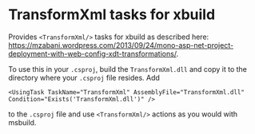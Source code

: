 TransformXml tasks for xbuild
==============================

Provides `<TransformXml/>` tasks for xbuild as described here: https://mzabani.wordpress.com/2013/09/24/mono-asp-net-project-deployment-with-web-config-xdt-transformations/.

To use this in your `.csproj`, build the `TransformXml.dll` and copy it to the directory where your `.csproj` file resides. Add
```
<UsingTask TaskName="TransformXml" AssemblyFile="TransformXml.dll" Condition="Exists('TransformXml.dll')" />
```
to the `.csproj` file and use `<TransformXml/>` actions as you would with msbuild.
